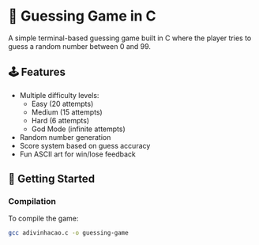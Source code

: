 # 🎯 Guessing Game in C

A simple terminal-based guessing game built in C where the player tries to guess a random number between 0 and 99.

## 🕹️ Features

- Multiple difficulty levels:
  - Easy (20 attempts)
  - Medium (15 attempts)
  - Hard (6 attempts)
  - God Mode (infinite attempts)
- Random number generation
- Score system based on guess accuracy
- Fun ASCII art for win/lose feedback

## 🚀 Getting Started

### Compilation

To compile the game:

```bash
gcc adivinhacao.c -o guessing-game

